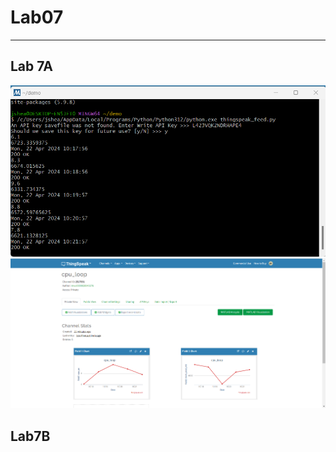 # Lab07
----
## Lab 7A
![thingspeak](../images/thingspeakterminal.png)
![msys terminal](../images/thingspeak.png)

## Lab7B
